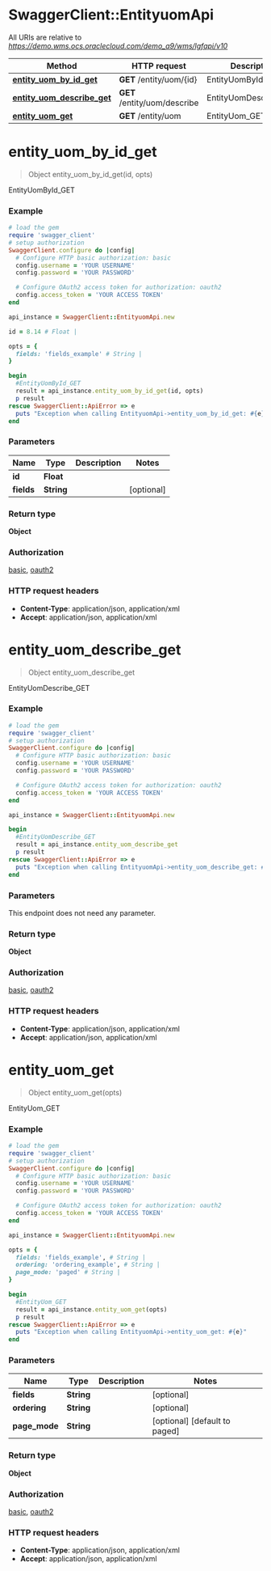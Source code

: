 # SwaggerClient::EntityuomApi

All URIs are relative to *https://demo.wms.ocs.oraclecloud.com/demo_a9/wms/lgfapi/v10*

Method | HTTP request | Description
------------- | ------------- | -------------
[**entity_uom_by_id_get**](EntityuomApi.md#entity_uom_by_id_get) | **GET** /entity/uom/{id} | EntityUomById_GET
[**entity_uom_describe_get**](EntityuomApi.md#entity_uom_describe_get) | **GET** /entity/uom/describe | EntityUomDescribe_GET
[**entity_uom_get**](EntityuomApi.md#entity_uom_get) | **GET** /entity/uom | EntityUom_GET


# **entity_uom_by_id_get**
> Object entity_uom_by_id_get(id, opts)

EntityUomById_GET



### Example
```ruby
# load the gem
require 'swagger_client'
# setup authorization
SwaggerClient.configure do |config|
  # Configure HTTP basic authorization: basic
  config.username = 'YOUR USERNAME'
  config.password = 'YOUR PASSWORD'

  # Configure OAuth2 access token for authorization: oauth2
  config.access_token = 'YOUR ACCESS TOKEN'
end

api_instance = SwaggerClient::EntityuomApi.new

id = 8.14 # Float | 

opts = { 
  fields: 'fields_example' # String | 
}

begin
  #EntityUomById_GET
  result = api_instance.entity_uom_by_id_get(id, opts)
  p result
rescue SwaggerClient::ApiError => e
  puts "Exception when calling EntityuomApi->entity_uom_by_id_get: #{e}"
end
```

### Parameters

Name | Type | Description  | Notes
------------- | ------------- | ------------- | -------------
 **id** | **Float**|  | 
 **fields** | **String**|  | [optional] 

### Return type

**Object**

### Authorization

[basic](../README.md#basic), [oauth2](../README.md#oauth2)

### HTTP request headers

 - **Content-Type**: application/json, application/xml
 - **Accept**: application/json, application/xml



# **entity_uom_describe_get**
> Object entity_uom_describe_get

EntityUomDescribe_GET



### Example
```ruby
# load the gem
require 'swagger_client'
# setup authorization
SwaggerClient.configure do |config|
  # Configure HTTP basic authorization: basic
  config.username = 'YOUR USERNAME'
  config.password = 'YOUR PASSWORD'

  # Configure OAuth2 access token for authorization: oauth2
  config.access_token = 'YOUR ACCESS TOKEN'
end

api_instance = SwaggerClient::EntityuomApi.new

begin
  #EntityUomDescribe_GET
  result = api_instance.entity_uom_describe_get
  p result
rescue SwaggerClient::ApiError => e
  puts "Exception when calling EntityuomApi->entity_uom_describe_get: #{e}"
end
```

### Parameters
This endpoint does not need any parameter.

### Return type

**Object**

### Authorization

[basic](../README.md#basic), [oauth2](../README.md#oauth2)

### HTTP request headers

 - **Content-Type**: application/json, application/xml
 - **Accept**: application/json, application/xml



# **entity_uom_get**
> Object entity_uom_get(opts)

EntityUom_GET



### Example
```ruby
# load the gem
require 'swagger_client'
# setup authorization
SwaggerClient.configure do |config|
  # Configure HTTP basic authorization: basic
  config.username = 'YOUR USERNAME'
  config.password = 'YOUR PASSWORD'

  # Configure OAuth2 access token for authorization: oauth2
  config.access_token = 'YOUR ACCESS TOKEN'
end

api_instance = SwaggerClient::EntityuomApi.new

opts = { 
  fields: 'fields_example', # String | 
  ordering: 'ordering_example', # String | 
  page_mode: 'paged' # String | 
}

begin
  #EntityUom_GET
  result = api_instance.entity_uom_get(opts)
  p result
rescue SwaggerClient::ApiError => e
  puts "Exception when calling EntityuomApi->entity_uom_get: #{e}"
end
```

### Parameters

Name | Type | Description  | Notes
------------- | ------------- | ------------- | -------------
 **fields** | **String**|  | [optional] 
 **ordering** | **String**|  | [optional] 
 **page_mode** | **String**|  | [optional] [default to paged]

### Return type

**Object**

### Authorization

[basic](../README.md#basic), [oauth2](../README.md#oauth2)

### HTTP request headers

 - **Content-Type**: application/json, application/xml
 - **Accept**: application/json, application/xml



